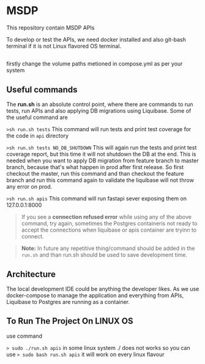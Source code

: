 # MSDP

This repository contain MSDP APIs

To develop or test the APIs, we need docker installed and also git-bash terminal if it is not Linux flavored OS terminal.

## 

firstly change the volume paths metioned in compose.yml as per your system

## Useful commands
The **run.sh** is an absolute control point, where there are commands to run tests, run APIs and also applying DB migrations using Liquibase. Some of the useful command are

`>sh run.sh tests` This command will run tests and print test coverage for the code in `api` directory

`>sh run.sh tests NO_DB_SHUTDOWN` This will again run the tests and print test coverage report, but this time it will not shutdown the DB at the end. This is needed when you want to apply DB migration from feature branch to master branch, because that's what happen in prod after first release. So first checkout the master, run this command and than checkout the feature branch and run this command again to validate the liquibase will not throw any error on prod.

`>sh run.sh apis` This command will run fastapi sever exposing them on 127.0.0.1:8000

>If you see a **connection refused error** while using any of the above command, try again, sometimes the Postgres containeris not ready to accept the connections when liquibase or apis container are tryinn to connect.

>**Note:** In future any repetitive thing/command should be added in the `run.sh` and than run.sh should be used to save development time.
## Architecture
The local development IDE could be anything the developer likes. As we use docker-compose to manage the application and everything from APIs, Liquibase to Postgres are running as a container.


## To Run The Project On LINUX OS

use command 

`> sudo ./run.sh apis` in some linux system ./ does not works so you can use 
`> sudo bash run.sh apis` it will work on every linux flavour 